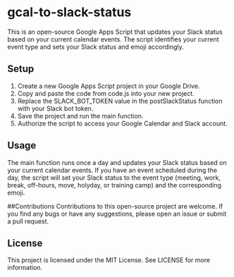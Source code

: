 # gcal-to-slack-status

This is an open-source Google Apps Script that updates your Slack status based on your current calendar events. The script identifies your current event type and sets your Slack status and emoji accordingly.

## Setup
1. Create a new Google Apps Script project in your Google Drive.
2. Copy and paste the code from code.js into your new project.
3. Replace the SLACK_BOT_TOKEN value in the postSlackStatus function with your Slack bot token.
4. Save the project and run the main function.
5. Authorize the script to access your Google Calendar and Slack account.

## Usage
The main function runs once a day and updates your Slack status based on your current calendar events. If you have an event scheduled during the day, the script will set your Slack status to the event type (meeting, work, break, off-hours, move, holyday, or training camp) and the corresponding emoji.

##Contributions
Contributions to this open-source project are welcome. If you find any bugs or have any suggestions, please open an issue or submit a pull request.

## License
This project is licensed under the MIT License. See LICENSE for more information.
